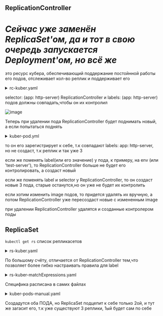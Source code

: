 ## ReplicationController

# ***Сейчас уже заменён ReplicaSet'ом, да и тот в свою очередь запускается Deployment'ом, но всё же***

это ресурс кубера, обеспечивающий поддержание постойнной работы его подов, отслеживает кол-во реплик и поддерживает его

<details> <summary>rc-kuber.yaml</summary>

```
apiVersion: v1
kind: ReplicationController
metadata:
  name: kuber-rc
spec:
  replicas: 3
  selector:               # Селектор меток, определяет какие поды находятся в области действия контроллера
    app: http-server      # должен совпадать с меткой в template: labels:
  template:               # Шаблон, будет создавать 3 реплики, основываясь на этом шаблоне
    metadata:
      name: kuber-app
      labels:             # должен совпадать с меткой в selector:
        app: http-server  # иначе ReplicationController не может управлять подами и не будет поддерживать необходимое кол-во реплик
    spec:
      containers:
      - name: http-server-image
        image: bokovets/kuber
        ports:
        - containerPort: 8000
```
</details>

selector: (app: http-server) ReplicationController и labels: (app: http-server) подов должны совпадать,чтобы он их контролил

![image](https://github.com/user-attachments/assets/58b308ad-8460-4df4-9ff7-5b809e338333)

Теперь при удалении пода ReplicationController будет поднимать новый, а если попытаться поднять

<details> <summary>kuber-pod.yml</summary>

```
apiVersion: v1
kind: Pod
metadata:
  name: kuber-app-manual
  labels:
    app: http-server
spec:
  containers:
  - name: kuber-app-image
    image: bokovets/kuber
    ports:
    - containerPort: 8000
```
</details>

то он его зарегистрирует к себе, т.к совпадают labels: app: http-server, но не создаст, т.к реплик и так уже 3

если же поменять label(или его значение) у пода, к примеру, на env (или 'test-server'), то ReplicationController больше не будет его контролировать, а создаст новый

если же поменять label и selector у ReplicationController, то он создаст новые 3 пода, старые останутся,но он уже не будет их контролить

если хотим изменить image подов, то придется удалять их вручную, а потом ReplicationController уже пересоздаст новые с измененным image

при удалении ReplicationController удалятся и созданные контролером поды

## ReplicaSet

```kubectl get rs``` список репликасетов

<details> <summary>rs-kuber.yaml</summary>

```
apiVersion: apps/v1
kind: ReplicaSet
metadata:
  name: kuber-rs-1
  labels:            # тут можно хоть что писать потому что...
    app: kuber-rs    # ...это относится к ReplicaSet, а не к подам
spec:
  replicas: 3
  selector:
    matchLabels:     # здесь уже должно совпадать...
      env: dev       # ...c labels: env:dev
  template:
    metadata:
      labels:        # должно совпадать с...
        env: dev     # ...matchLabels: env:dev
    spec:
      containers:
      - name: kuber-app
        image: bokovets/kuber
```
</details>

По большому счёту, отличается от ReplicationController тем,что позволяет более гибко настраивать правила для label

<details> <summary>rs-kuber-matchExpressions.yaml</summary>

```
apiVersion: apps/v1
kind: ReplicaSet
metadata:
  name: kuber-rs-2
spec:
  replicas: 3
  selector:
    matchExpressions:    # поддерживается 4 вида операторa: In, NotIn, Exists, DoesNotExist
      - key: app         # ключ app...
        operator: In     # ...должен быть...
        values:
          - kuber        # ...либо kuber...
          - http-server  # ...либо http-server
      - key: env         # а здесь ключ env...
        operator: Exists # ...должен, впринципе, существовать
  template:
    metadata:
      labels:
        app: kuber       # соответствует, т.к в matchExpressions: key: app должен быть либо kuber, либо http-server
        env: dev         # так же соответствует, т.к впринципе env существует, не важно dev или huev
    spec:
      containers:
      - name: kuber-app
        image: bokovets/kuber
```
</details>

Специфика расписана в самих файлах

<details> <summary>kuber-pods-manual.yaml</summary>

```
apiVersion: v1
kind: Pod
metadata:
  name: kuber-app-manual-1
  labels:
    app: kuber              # хоть и app:kuber соответствует matchExpressions в ReplicaSet,но...
#    env: prod              # ...так как env закомментирован, ReplicaSet не будет его контролить
spec:
  containers:
  - name: kuber-app-1
    image: bokovets/kuber
    ports:
    - containerPort: 8000
---
apiVersion: v1
kind: Pod
metadata:
  name: kuber-app-manual-2
  labels:
    app: http-server       # а вот тут ReplicaSet будет контролить...
    env: dev               # ...так как оба labels соответствуют matchExpressions
spec:
  containers:
  - name: kuber-app-1
    image: bokovets/kuber
    ports:
    - containerPort: 8000
```
</details>

Создадутся оба ПОДА, но ReplicaSet подцепит к себе только 2ой, и тут же загасит его, т.к уже существуют 3 реплики, 1ый будет сам по себе
